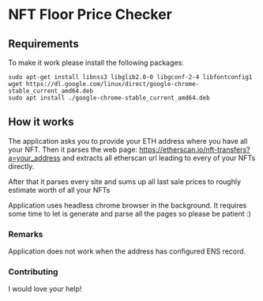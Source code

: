 # NFT Floor Price Checker

## Requirements

To make it work please install the following packages:

```
sudo apt-get install libnss3 libglib2.0-0 libgconf-2-4 libfontconfig1
wget https://dl.google.com/linux/direct/google-chrome-stable_current_amd64.deb
sudo apt install ./google-chrome-stable_current_amd64.deb
```

## How it works

The application asks you to provide your ETH address where you have all your NFT. Then it parses the web page:
https://etherscan.io/nft-transfers?a=your_address
and extracts all etherscan url leading to every of your NFTs directly.

After that it parses every site and sums up all last sale prices to roughly estimate worth of all your NFTs

Application uses headless chrome browser in the background. It requires some time to let is generate and parse all the pages so please be patient :)

### Remarks

Application does not work when the address has configured ENS record.

### Contributing

I would love your help!